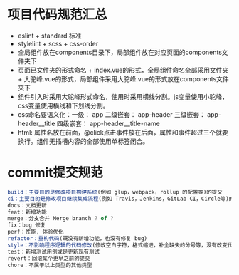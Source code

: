 # 项目代码规范汇总
  * eslint + standard 标准
  * stylelint + scss + css-order
  * 全局组件放在components目录下，局部组件放在对应页面的components文件夹下
  * 页面已文件夹的形式命名 + index.vue的形式，全局组件命名全部采用文件夹 + 大驼峰.vue的形式，局部组件采用大驼峰.vue的形式放在components文件夹下
  * 组件引入时采用大驼峰形式命名，使用时采用横线分割。js变量使用小驼峰，css变量使用横线和下划线分割。
  * css命名要语义化：一级： app 二级嵌套： app-header 三级嵌套： app-header__title 四级嵌套： app-header__title-name
  * html: 属性名放在前面，@click点击事件放在后面，属性和事件超过三个就要换行。组件无插槽内容的全部使用单标签闭合。


# commit提交规范
``` js
build：主要目的是修改项目构建系统(例如 glup，webpack，rollup 的配置等)的提交
ci：主要目的是修改项目继续集成流程(例如 Travis，Jenkins，GitLab CI，Circle等)的提交
docs：文档更新
feat：新增功能
merge：分支合并 Merge branch ? of ?
fix：bug 修复
perf：性能, 体验优化
refactor：重构代码(既没有新增功能，也没有修复 bug)
style：不影响程序逻辑的代码修改(修改空白字符，格式缩进，补全缺失的分号等，没有改变代码逻辑)
test：新增测试用例或是更新现有测试
revert：回滚某个更早之前的提交
chore：不属于以上类型的其他类型
```